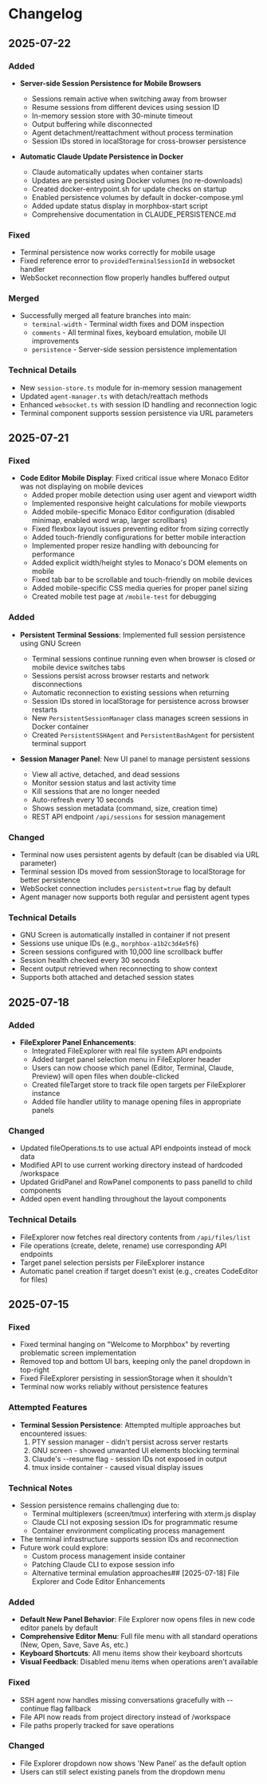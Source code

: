 # Changelog

## 2025-07-22

### Added
- **Server-side Session Persistence for Mobile Browsers**
  - Sessions remain active when switching away from browser
  - Resume sessions from different devices using session ID
  - In-memory session store with 30-minute timeout
  - Output buffering while disconnected
  - Agent detachment/reattachment without process termination
  - Session IDs stored in localStorage for cross-browser persistence

- **Automatic Claude Update Persistence in Docker**
  - Claude automatically updates when container starts
  - Updates are persisted using Docker volumes (no re-downloads)
  - Created docker-entrypoint.sh for update checks on startup
  - Enabled persistence volumes by default in docker-compose.yml
  - Added update status display in morphbox-start script
  - Comprehensive documentation in CLAUDE_PERSISTENCE.md

### Fixed
- Terminal persistence now works correctly for mobile usage
- Fixed reference error to `providedTerminalSessionId` in websocket handler
- WebSocket reconnection flow properly handles buffered output

### Merged
- Successfully merged all feature branches into main:
  - `terminal-width` - Terminal width fixes and DOM inspection
  - `comments` - All terminal fixes, keyboard emulation, mobile UI improvements  
  - `persistence` - Server-side session persistence implementation

### Technical Details
- New `session-store.ts` module for in-memory session management
- Updated `agent-manager.ts` with detach/reattach methods
- Enhanced `websocket.ts` with session ID handling and reconnection logic
- Terminal component supports session persistence via URL parameters

## 2025-07-21

### Fixed
- **Code Editor Mobile Display**: Fixed critical issue where Monaco Editor was not displaying on mobile devices
  - Added proper mobile detection using user agent and viewport width
  - Implemented responsive height calculations for mobile viewports
  - Added mobile-specific Monaco Editor configuration (disabled minimap, enabled word wrap, larger scrollbars)
  - Fixed flexbox layout issues preventing editor from sizing correctly
  - Added touch-friendly configurations for better mobile interaction
  - Implemented proper resize handling with debouncing for performance
  - Added explicit width/height styles to Monaco's DOM elements on mobile
  - Fixed tab bar to be scrollable and touch-friendly on mobile devices
  - Added mobile-specific CSS media queries for proper panel sizing
  - Created mobile test page at `/mobile-test` for debugging

### Added
- **Persistent Terminal Sessions**: Implemented full session persistence using GNU Screen
  - Terminal sessions continue running even when browser is closed or mobile device switches tabs
  - Sessions persist across browser restarts and network disconnections
  - Automatic reconnection to existing sessions when returning
  - Session IDs stored in localStorage for persistence across browser restarts
  - New `PersistentSessionManager` class manages screen sessions in Docker container
  - Created `PersistentSSHAgent` and `PersistentBashAgent` for persistent terminal support
  
- **Session Manager Panel**: New UI panel to manage persistent sessions
  - View all active, detached, and dead sessions
  - Monitor session status and last activity time
  - Kill sessions that are no longer needed
  - Auto-refresh every 10 seconds
  - Shows session metadata (command, size, creation time)
  - REST API endpoint `/api/sessions` for session management

### Changed
- Terminal now uses persistent agents by default (can be disabled via URL parameter)
- Terminal session IDs moved from sessionStorage to localStorage for better persistence
- WebSocket connection includes `persistent=true` flag by default
- Agent manager now supports both regular and persistent agent types

### Technical Details
- GNU Screen is automatically installed in container if not present
- Sessions use unique IDs (e.g., `morphbox-a1b2c3d4e5f6`)
- Screen sessions configured with 10,000 line scrollback buffer
- Session health checked every 30 seconds
- Recent output retrieved when reconnecting to show context
- Supports both attached and detached session states

## 2025-07-18

### Added
- **FileExplorer Panel Enhancements**:
  - Integrated FileExplorer with real file system API endpoints
  - Added target panel selection menu in FileExplorer header
  - Users can now choose which panel (Editor, Terminal, Claude, Preview) will open files when double-clicked
  - Created fileTarget store to track file open targets per FileExplorer instance
  - Added file handler utility to manage opening files in appropriate panels

### Changed
- Updated fileOperations.ts to use actual API endpoints instead of mock data
- Modified API to use current working directory instead of hardcoded /workspace
- Updated GridPanel and RowPanel components to pass panelId to child components
- Added open event handling throughout the layout components

### Technical Details
- FileExplorer now fetches real directory contents from `/api/files/list`
- File operations (create, delete, rename) use corresponding API endpoints
- Target panel selection persists per FileExplorer instance
- Automatic panel creation if target doesn't exist (e.g., creates CodeEditor for files)

## 2025-07-15

### Fixed
- Fixed terminal hanging on "Welcome to Morphbox" by reverting problematic screen implementation
- Removed top and bottom UI bars, keeping only the panel dropdown in top-right
- Fixed FileExplorer persisting in sessionStorage when it shouldn't
- Terminal now works reliably without persistence features

### Attempted Features
- **Terminal Session Persistence**: Attempted multiple approaches but encountered issues:
  1. PTY session manager - didn't persist across server restarts
  2. GNU screen - showed unwanted UI elements blocking terminal
  3. Claude's --resume flag - session IDs not exposed in output
  4. tmux inside container - caused visual display issues
  
### Technical Notes
- Session persistence remains challenging due to:
  - Terminal multiplexers (screen/tmux) interfering with xterm.js display
  - Claude CLI not exposing session IDs for programmatic resume
  - Container environment complicating process management
- The terminal infrastructure supports session IDs and reconnection
- Future work could explore:
  - Custom process management inside container
  - Patching Claude CLI to expose session info
  - Alternative terminal emulation approaches## [2025-07-18] File Explorer and Code Editor Enhancements

### Added
- **Default New Panel Behavior**: File Explorer now opens files in new code editor panels by default
- **Comprehensive Editor Menu**: Full file menu with all standard operations (New, Open, Save, Save As, etc.)
- **Keyboard Shortcuts**: All menu items show their keyboard shortcuts
- **Visual Feedback**: Disabled menu items when operations aren't available

### Fixed
- SSH agent now handles missing conversations gracefully with --continue flag fallback
- File API now reads from project directory instead of /workspace
- File paths properly tracked for save operations

### Changed
- File Explorer dropdown now shows 'New Panel' as the default option
- Users can still select existing panels from the dropdown menu

